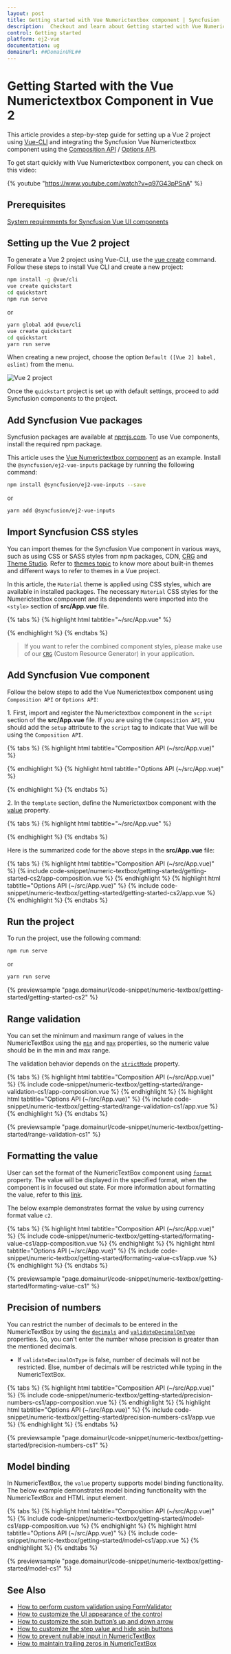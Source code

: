 ```yaml
---
layout: post
title: Getting started with Vue Numerictextbox component | Syncfusion
description:  Checkout and learn about Getting started with Vue Numerictextbox component of Syncfusion Essential JS 2 and more details.
control: Getting started 
platform: ej2-vue
documentation: ug
domainurl: ##DomainURL##
---
```


# Getting Started with the Vue Numerictextbox Component in Vue 2

This article provides a step-by-step guide for setting up a Vue 2 project using [Vue-CLI](https://cli.vuejs.org/) and integrating the Syncfusion Vue Numerictextbox component using the [Composition API](https://vuejs.org/guide/introduction.html#composition-api) / [Options API](https://vuejs.org/guide/introduction.html#options-api).

To get start quickly with Vue Numerictextbox component, you can check on this video:

{% youtube "https://www.youtube.com/watch?v=q97G43pPSnA" %}

## Prerequisites

[System requirements for Syncfusion Vue UI components](https://ej2.syncfusion.com/vue/documentation/system-requirements/)

## Setting up the Vue 2 project

To generate a Vue 2 project using Vue-CLI, use the [vue create](https://cli.vuejs.org/#getting-started) command. Follow these steps to install Vue CLI and create a new project:

```bash
npm install -g @vue/cli
vue create quickstart
cd quickstart
npm run serve
```

or

```bash
yarn global add @vue/cli
vue create quickstart
cd quickstart
yarn run serve
```

When creating a new project, choose the option `Default ([Vue 2] babel, eslint)` from the menu.

![Vue 2 project](../appearance/images/vue2-terminal.png)

Once the `quickstart` project is set up with default settings, proceed to add Syncfusion components to the project.



## Add Syncfusion Vue packages

Syncfusion packages are available at [npmjs.com](https://www.npmjs.com/search?q=ej2-vue). To use Vue components, install the required npm package.

This article uses the [Vue Numerictextbox component](https://www.syncfusion.com/vue-components/vue-numeric-textbox) as an example. Install the `@syncfusion/ej2-vue-inputs` package by running the following command:

```bash
npm install @syncfusion/ej2-vue-inputs --save
```
or

```bash
yarn add @syncfusion/ej2-vue-inputs
```

## Import Syncfusion CSS styles

You can import themes for the Syncfusion Vue component in various ways, such as using CSS or SASS styles from npm packages, CDN, [CRG](https://ej2.syncfusion.com/javascript/documentation/common/custom-resource-generator/) and [Theme Studio](https://ej2.syncfusion.com/vue/documentation/appearance/theme-studio/). Refer to [themes topic](https://ej2.syncfusion.com/vue/documentation/appearance/theme/) to know more about built-in themes and different ways to refer to themes in a Vue project.

In this article, the `Material` theme is applied using CSS styles, which are available in installed packages. The necessary `Material` CSS styles for the Numerictextbox component and its dependents were imported into the `<style>` section of **src/App.vue** file.

{% tabs %}
{% highlight html tabtitle="~/src/App.vue" %}

<style>
@import "../node_modules/@syncfusion/ej2-base/styles/material.css";
@import "../node_modules/@syncfusion/ej2-vue-inputs/styles/material.css";
</style>

{% endhighlight %}
{% endtabs %}

> If you want to refer the combined component styles, please make use of our [`CRG`](https://crg.syncfusion.com/) (Custom Resource Generator) in your application.

## Add Syncfusion Vue component

Follow the below steps to add the Vue Numerictextbox component using `Composition API` or `Options API`:

1\. First, import and register the Numerictextbox component in the `script` section of the **src/App.vue** file. If you are using the `Composition API`, you should add the `setup` attribute to the `script` tag to indicate that Vue will be using the `Composition API`.

{% tabs %}
{% highlight html tabtitle="Composition API (~/src/App.vue)" %}

<script setup>
import { NumericTextBoxComponent as EjsNumerictextbox } from "@syncfusion/ej2-vue-inputs";
</script>

{% endhighlight %}
{% highlight html tabtitle="Options API (~/src/App.vue)" %}

<script>
import { NumericTextBoxComponent } from "@syncfusion/ej2-vue-inputs";
export default {
  components: {
    'ejs-numerictextbox': NumericTextBoxComponent
  }
}
</script>

{% endhighlight %}
{% endtabs %}

2\. In the `template` section, define the Numerictextbox component with the [value](https://ej2.syncfusion.com/staging/vue/documentation/api/numerictextbox#value) property.

{% tabs %}
{% highlight html tabtitle="~/src/App.vue" %}

<template>
  <div id="app">
    <div class='wrap'>
        <ejs-numerictextbox value="10"></ejs-numerictextbox>
    </div>
  </div>
</template>

{% endhighlight %}
{% endtabs %}


Here is the summarized code for the above steps in the **src/App.vue** file:

{% tabs %}
{% highlight html tabtitle="Composition API (~/src/App.vue)" %}
{% include code-snippet/numeric-textbox/getting-started/getting-started-cs2/app-composition.vue %}
{% endhighlight %}
{% highlight html tabtitle="Options API (~/src/App.vue)" %}
{% include code-snippet/numeric-textbox/getting-started/getting-started-cs2/app.vue %}
{% endhighlight %}
{% endtabs %}

## Run the project

To run the project, use the following command:

```bash
npm run serve
```

or

```bash
yarn run serve
```
      
{% previewsample "page.domainurl/code-snippet/numeric-textbox/getting-started/getting-started-cs2" %}

## Range validation

You can set the minimum and maximum range of values in the NumericTextBox using the [`min`](https://ej2.syncfusion.com/vue/documentation/api/numerictextbox/#min) and [`max`](https://ej2.syncfusion.com/vue/documentation/api/numerictextbox/#max) properties, so the numeric value should be in the min and max range.

The validation behavior depends on the [`strictMode`](https://ej2.syncfusion.com/vue/documentation/api/numerictextbox/#strictmode) property.

{% tabs %}
{% highlight html tabtitle="Composition API (~/src/App.vue)" %}
{% include code-snippet/numeric-textbox/getting-started/range-validation-cs1/app-composition.vue %}
{% endhighlight %}
{% highlight html tabtitle="Options API (~/src/App.vue)" %}
{% include code-snippet/numeric-textbox/getting-started/range-validation-cs1/app.vue %}
{% endhighlight %}
{% endtabs %}
        
{% previewsample "page.domainurl/code-snippet/numeric-textbox/getting-started/range-validation-cs1" %}

## Formatting the value

User can set the format of the NumericTextBox component using [`format`](https://ej2.syncfusion.com/vue/documentation/api/numerictextbox/#format)
property. The value will be displayed in the specified format, when the component is in focused out state. For more information about formatting the value, refer to this [link](./formats/).

The below example demonstrates format the value by using currency format value `c2`.

{% tabs %}
{% highlight html tabtitle="Composition API (~/src/App.vue)" %}
{% include code-snippet/numeric-textbox/getting-started/formating-value-cs1/app-composition.vue %}
{% endhighlight %}
{% highlight html tabtitle="Options API (~/src/App.vue)" %}
{% include code-snippet/numeric-textbox/getting-started/formating-value-cs1/app.vue %}
{% endhighlight %}
{% endtabs %}
        
{% previewsample "page.domainurl/code-snippet/numeric-textbox/getting-started/formating-value-cs1" %}

## Precision of numbers

You can restrict the number of decimals to be entered in the NumericTextBox by using the [`decimals`](https://ej2.syncfusion.com/vue/documentation/api/numerictextbox/#decimals)
and [`validateDecimalOnType`](https://ej2.syncfusion.com/vue/documentation/api/numerictextbox/#validatedecimalontype) properties.
So, you can't enter the number whose precision is greater than the mentioned decimals.

* If `validateDecimalOnType` is false, number of decimals will not be restricted.
Else, number of decimals will be restricted while typing in the NumericTextBox.

{% tabs %}
{% highlight html tabtitle="Composition API (~/src/App.vue)" %}
{% include code-snippet/numeric-textbox/getting-started/precision-numbers-cs1/app-composition.vue %}
{% endhighlight %}
{% highlight html tabtitle="Options API (~/src/App.vue)" %}
{% include code-snippet/numeric-textbox/getting-started/precision-numbers-cs1/app.vue %}
{% endhighlight %}
{% endtabs %}
        
{% previewsample "page.domainurl/code-snippet/numeric-textbox/getting-started/precision-numbers-cs1" %}

## Model binding

In NumericTextBox, the `value` property supports model binding functionality.
The below example demonstrates model binding functionality with the NumericTextBox and HTML input element.

{% tabs %}
{% highlight html tabtitle="Composition API (~/src/App.vue)" %}
{% include code-snippet/numeric-textbox/getting-started/model-cs1/app-composition.vue %}
{% endhighlight %}
{% highlight html tabtitle="Options API (~/src/App.vue)" %}
{% include code-snippet/numeric-textbox/getting-started/model-cs1/app.vue %}
{% endhighlight %}
{% endtabs %}
        
{% previewsample "page.domainurl/code-snippet/numeric-textbox/getting-started/model-cs1" %}

## See Also

* [How to perform custom validation using FormValidator](./how-to/perform-custom-validation-using-form-validator/)
* [How to customize the UI appearance of the control](./how-to/customize-the-ui-appearance-of-the-control/)
* [How to customize the spin button’s up and down arrow](./how-to/customize-the-spin-buttons-up-and-down-arrow/)
* [How to customize the step value and hide spin buttons](./how-to/customize-the-step-value-and-hide-spin-buttons/)
* [How to prevent nullable input in NumericTextBox](./how-to/prevent-nullable-input-in-numerictextbox/)
* [How to maintain trailing zeros in NumericTextBox](./how-to/maintain-trailing-zeros-in-numerictextbox/)
